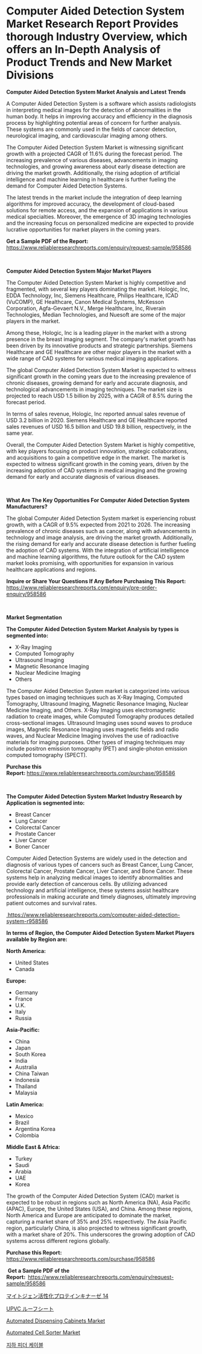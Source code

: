 <p><h1>Computer Aided Detection System Market Research Report Provides thorough Industry Overview, which offers an In-Depth Analysis of Product Trends and New Market Divisions</h1></p><p><strong>Computer Aided Detection System Market Analysis and Latest Trends</strong></p>
<p><p>A Computer Aided Detection System is a software which assists radiologists in interpreting medical images for the detection of abnormalities in the human body. It helps in improving accuracy and efficiency in the diagnosis process by highlighting potential areas of concern for further analysis. These systems are commonly used in the fields of cancer detection, neurological imaging, and cardiovascular imaging among others.</p><p>The Computer Aided Detection System Market is witnessing significant growth with a projected CAGR of 11.6% during the forecast period. The increasing prevalence of various diseases, advancements in imaging technologies, and growing awareness about early disease detection are driving the market growth. Additionally, the rising adoption of artificial intelligence and machine learning in healthcare is further fueling the demand for Computer Aided Detection Systems.</p><p>The latest trends in the market include the integration of deep learning algorithms for improved accuracy, the development of cloud-based solutions for remote access, and the expansion of applications in various medical specialties. Moreover, the emergence of 3D imaging technologies and the increasing focus on personalized medicine are expected to provide lucrative opportunities for market players in the coming years.</p></p>
<p><strong>Get a Sample PDF of the Report:&nbsp;</strong> <a href="https://www.reliableresearchreports.com/enquiry/request-sample/958586">https://www.reliableresearchreports.com/enquiry/request-sample/958586</a></p>
<p>&nbsp;</p>
<p><strong>Computer Aided Detection System Major Market Players</strong></p>
<p><p>The Computer Aided Detection System Market is highly competitive and fragmented, with several key players dominating the market. Hologic, Inc, EDDA Technology, Inc, Siemens Healthcare, Philips Healthcare, ICAD (VuCOMP), GE Healthcare, Canon Medical Systems, McKesson Corporation, Agfa-Gevaert N.V., Merge Healthcare, Inc, Riverain Technologies, Median Technologies, and Nuesoft are some of the major players in the market.</p><p>Among these, Hologic, Inc is a leading player in the market with a strong presence in the breast imaging segment. The company's market growth has been driven by its innovative products and strategic partnerships. Siemens Healthcare and GE Healthcare are other major players in the market with a wide range of CAD systems for various medical imaging applications.</p><p>The global Computer Aided Detection System Market is expected to witness significant growth in the coming years due to the increasing prevalence of chronic diseases, growing demand for early and accurate diagnosis, and technological advancements in imaging techniques. The market size is projected to reach USD 1.5 billion by 2025, with a CAGR of 8.5% during the forecast period.</p><p>In terms of sales revenue, Hologic, Inc reported annual sales revenue of USD 3.2 billion in 2020. Siemens Healthcare and GE Healthcare reported sales revenues of USD 16.5 billion and USD 19.8 billion, respectively, in the same year.</p><p>Overall, the Computer Aided Detection System Market is highly competitive, with key players focusing on product innovation, strategic collaborations, and acquisitions to gain a competitive edge in the market. The market is expected to witness significant growth in the coming years, driven by the increasing adoption of CAD systems in medical imaging and the growing demand for early and accurate diagnosis of various diseases.</p></p>
<p>&nbsp;</p>
<p><strong>What Are The Key Opportunities For Computer Aided Detection System Manufacturers?</strong></p>
<p><p>The global Computer Aided Detection System market is experiencing robust growth, with a CAGR of 9.5% expected from 2021 to 2026. The increasing prevalence of chronic diseases such as cancer, along with advancements in technology and image analysis, are driving the market growth. Additionally, the rising demand for early and accurate disease detection is further fueling the adoption of CAD systems. With the integration of artificial intelligence and machine learning algorithms, the future outlook for the CAD system market looks promising, with opportunities for expansion in various healthcare applications and regions.</p></p>
<p><strong>Inquire or Share Your Questions If Any Before Purchasing This Report:</strong> <a href="https://www.reliableresearchreports.com/enquiry/pre-order-enquiry/958586">https://www.reliableresearchreports.com/enquiry/pre-order-enquiry/958586</a></p>
<p>&nbsp;</p>
<p><strong>Market Segmentation</strong></p>
<p><strong>The Computer Aided Detection System Market Analysis by types is segmented into:</strong></p>
<p><ul><li>X-Ray Imaging</li><li>Computed Tomography</li><li>Ultrasound Imaging</li><li>Magnetic Resonance Imaging</li><li>Nuclear Medicine Imaging</li><li>Others</li></ul></p>
<p><p>The Computer Aided Detection System market is categorized into various types based on imaging techniques such as X-Ray Imaging, Computed Tomography, Ultrasound Imaging, Magnetic Resonance Imaging, Nuclear Medicine Imaging, and Others. X-Ray Imaging uses electromagnetic radiation to create images, while Computed Tomography produces detailed cross-sectional images. Ultrasound Imaging uses sound waves to produce images, Magnetic Resonance Imaging uses magnetic fields and radio waves, and Nuclear Medicine Imaging involves the use of radioactive materials for imaging purposes. Other types of imaging techniques may include positron emission tomography (PET) and single-photon emission computed tomography (SPECT).</p></p>
<p><strong>Purchase this Report:&nbsp;</strong><a href="https://www.reliableresearchreports.com/purchase/958586">https://www.reliableresearchreports.com/purchase/958586</a></p>
<p>&nbsp;</p>
<p><strong>The Computer Aided Detection System Market Industry Research by Application is segmented into:</strong></p>
<p><ul><li>Breast Cancer</li><li>Lung Cancer</li><li>Colorectal Cancer</li><li>Prostate Cancer</li><li>Liver Cancer</li><li>Boner Cancer</li></ul></p>
<p><p>Computer Aided Detection Systems are widely used in the detection and diagnosis of various types of cancers such as Breast Cancer, Lung Cancer, Colorectal Cancer, Prostate Cancer, Liver Cancer, and Bone Cancer. These systems help in analyzing medical images to identify abnormalities and provide early detection of cancerous cells. By utilizing advanced technology and artificial intelligence, these systems assist healthcare professionals in making accurate and timely diagnoses, ultimately improving patient outcomes and survival rates.</p></p>
<p><a href="https://www.reliableresearchreports.com/computer-aided-detection-system-r958586">&nbsp;https://www.reliableresearchreports.com/computer-aided-detection-system-r958586</a></p>
<p><strong>In terms of Region, the Computer Aided Detection System Market Players available by Region are:</strong></p>
<p>
    <p> <strong> North America: </strong>
        <ul>
            <li>United States</li>
            <li>Canada</li>
        </ul>
        </p> 
    <p> <strong> Europe: </strong>
        <ul>
            <li>Germany</li>
            <li>France</li>
            <li>U.K.</li>
            <li>Italy</li>
            <li>Russia</li>
        </ul>
        </p> 
    <p> <strong> Asia-Pacific: </strong>
        <ul>
            <li>China</li>
            <li>Japan</li>
            <li>South Korea</li>
            <li>India</li>
            <li>Australia</li>
            <li>China Taiwan</li>
            <li>Indonesia</li>
            <li>Thailand</li>
            <li>Malaysia</li>
        </ul>
        </p> 
    <p> <strong> Latin America: </strong>
        <ul>
            <li>Mexico</li>
            <li>Brazil</li>
            <li>Argentina Korea</li>
            <li>Colombia</li>
        </ul>
        </p> 
    <p> <strong> Middle East & Africa: </strong>
        <ul>
            <li>Turkey</li>
            <li>Saudi</li>
            <li>Arabia</li>
            <li>UAE</li>
            <li>Korea</li>
        </ul>
    </p>
    </p>
<p><p>The growth of the Computer Aided Detection System (CAD) market is expected to be robust in regions such as North America (NA), Asia Pacific (APAC), Europe, the United States (USA), and China. Among these regions, North America and Europe are anticipated to dominate the market, capturing a market share of 35% and 25% respectively. The Asia Pacific region, particularly China, is also projected to witness significant growth, with a market share of 20%. This underscores the growing adoption of CAD systems across different regions globally.</p></p>
<p><strong>Purchase this Report: </strong><a href="https://www.reliableresearchreports.com/purchase/958586">https://www.reliableresearchreports.com/purchase/958586</a></p>
<p>&nbsp;<strong>Get a Sample PDF of the Report:&nbsp;&nbsp;</strong><a href="https://www.reliableresearchreports.com/enquiry/request-sample/958586">https://www.reliableresearchreports.com/enquiry/request-sample/958586</a></p>
<p><strong></strong></p>
<p><p><a href="https://medium.com/@addyserr7687/mitogen-activated-protein-kinase-14%E5%B8%82%E5%A0%B4%E5%B1%95%E6%9C%9B-%E7%94%A3%E6%A5%AD%E6%A6%82%E8%A6%81%E3%81%A8%E4%BA%88%E6%B8%AC-2024%E5%B9%B4%E3%81%8B%E3%82%892031%E5%B9%B4-d195222b0628">マイトジェン活性化プロテインキナーゼ 14</a></p><p><a href="https://medium.com/@abdielkilback/upvc%E5%B1%8B%E6%A0%B9%E3%82%B7%E3%83%BC%E3%83%88%E5%B8%82%E5%A0%B4%E3%81%AF-%E5%B8%82%E5%A0%B4%E3%82%B7%E3%82%A7%E3%82%A2-%E5%B8%82%E5%A0%B4%E3%83%88%E3%83%AC%E3%83%B3%E3%83%89-%E3%81%8A%E3%82%88%E3%81%B3%E5%B8%82%E5%A0%B4%E6%88%90%E9%95%B7%E3%81%AB%E9%96%A2%E3%81%99%E3%82%8B%E6%83%85%E5%A0%B1%E3%82%92%E6%8F%90%E4%BE%9B%E3%81%97%E3%81%BE%E3%81%99-aac80ebb4a5c">UPVC ルーフシート</a></p><p><a href="https://github.com/timeliteaut/Market-Research-Report-List-2/blob/main/automated-dispensing-cabinets-market.md">Automated Dispensing Cabinets Market</a></p><p><a href="https://github.com/seekum/Market-Research-Report-List-2/blob/main/automated-cell-sorter-market.md">Automated Cell Sorter Market</a></p><p><a href="https://medium.com/@daveblock56/%EC%A7%80%ED%95%98-%ED%94%BC%EB%8D%94-%EC%BC%80%EC%9D%B4%EB%B8%94-%EC%8B%9C%EC%9E%A5-%EC%A0%84%EB%A7%9D-%EC%82%B0%EC%97%85-%EA%B0%9C%EC%9A%94-%EB%B0%8F-%EC%98%88%EC%B8%A1-2024%EB%85%84%EB%B6%80%ED%84%B0-2031%EB%85%84%EA%B9%8C%EC%A7%80-677fb1631af1">지하 피더 케이블</a></p></p>
